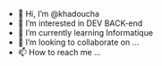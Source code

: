 - 👋 Hi, I’m @khadoucha
- 👀 I’m interested in DEV BACK-end
- 🌱 I’m currently learning Informatique
- 💞️ I’m looking to collaborate on ...
- 📫 How to reach me ...

<!---
khadoucha/khadoucha is a ✨ special ✨ repository because its `README.md` (this file) appears on your GitHub profile.
You can click the Preview link to take a look at your changes.
--->
